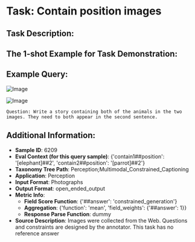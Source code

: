 # Task: Contain position images

## Task Description:



## The 1-shot Example for Task Demonstration:

## Example Query:

![Image](Figure3.png)

![Image](Figure4.png)

```
Question: Write a story containing both of the animals in the two images. They need to both appear in the second sentence.
```



## Additional Information:

- **Sample ID**: 6209
- **Eval Context (for this query sample)**: {'contain1##position': '[elephant]##2', 'contain2##position': '[parrot]##2'}
- **Taxonomy Tree Path**: Perception;Multimodal_Constrained_Captioning
- **Application**: Perception
- **Input Format**: Photographs
- **Output Format**: open_ended_output
- **Metric Info**:
  - **Field Score Function**: {'##answer': 'constrained_generation'}
  - **Aggregation**: {'function': 'mean', 'field_weights': {'##answer': 1}}
  - **Response Parse Function**: dummy
- **Source Description**: Images were collected from the Web. Questions and constraints are designed by the annotator. This task has no reference answer
